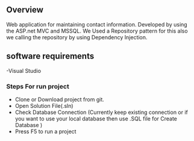 ## Overview

Web application for maintaining contact information. Developed by using the ASP.net MVC and MSSQL. We Used a Repository pattern for this also we calling the repository by using Dependency Injection.

## software requirements
-Visual Studio 

### Steps For run project

- Clone or Download project from git.
- Open Solution File(.sln) 
- Check Database Connection (Currently keep existing connection or if you want to use your local database then use .SQL file for Create Database ) 
- Press F5 to run a project 

